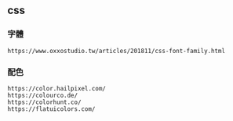 ## css
### 字體
```
https://www.oxxostudio.tw/articles/201811/css-font-family.html
```
### 配色
```
https://color.hailpixel.com/
https://colourco.de/
https://colorhunt.co/
https://flatuicolors.com/
```
